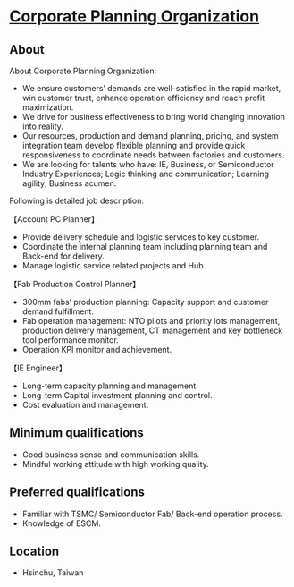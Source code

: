 # [Corporate Planning Organization](https://careers.tsmc.com/zh_TW/careers/JobDetail?jobId=316)

## About
About Corporate Planning Organization:

- We ensure customers’ demands are well-satisfied in the rapid market, win customer trust, enhance operation efficiency and reach profit maximization.
- We drive for business effectiveness to bring world changing innovation into reality.
- Our resources, production and demand planning, pricing, and system integration team develop flexible planning and provide quick responsiveness to coordinate needs between factories and customers.
- We are looking for talents who have: IE, Business, or Semiconductor Industry Experiences; Logic thinking and communication; Learning agility; Business acumen. 

Following is detailed job description:

【Account PC Planner】

- Provide delivery schedule and logistic services to key customer.
- Coordinate the internal planning team including planning team and Back-end for delivery.
- Manage logistic service related projects and Hub.

【Fab Production Control Planner】

- 300mm fabs’ production planning: Capacity support and customer demand fulfillment.
- Fab operation management: NTO pilots and priority lots management, production delivery management, CT management and key bottleneck tool performance monitor.
- Operation KPI monitor and achievement.

【IE Engineer】

- Long-term capacity planning and management.
- Long-term Capital investment planning and control.
- Cost evaluation and management.

## Minimum qualifications
- Good business sense and communication skills.
- Mindful working attitude with high working quality.

## Preferred qualifications
- Familiar with TSMC/ Semiconductor Fab/ Back-end operation process.
- Knowledge of ESCM.

## Location
- Hsinchu, Taiwan